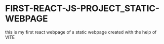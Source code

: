 # FIRST-REACT-JS-PROJECT_STATIC-WEBPAGE
this is my first react webpage of a static webpage created with the help of VITE
